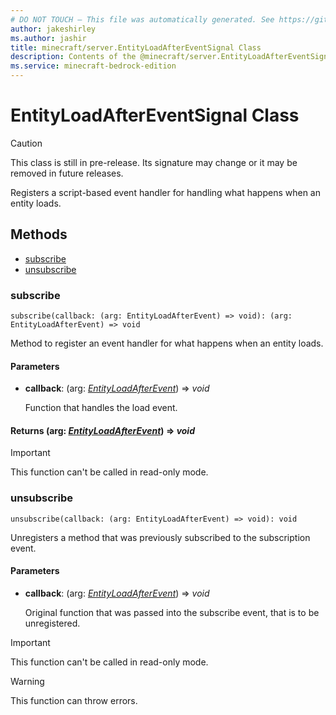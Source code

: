 ```yaml
---
# DO NOT TOUCH — This file was automatically generated. See https://github.com/mojang/minecraftapidocsgenerator to modify descriptions, examples, etc.
author: jakeshirley
ms.author: jashir
title: minecraft/server.EntityLoadAfterEventSignal Class
description: Contents of the @minecraft/server.EntityLoadAfterEventSignal class.
ms.service: minecraft-bedrock-edition
---
```

# EntityLoadAfterEventSignal Class

> [!CAUTION]
> This class is still in pre-release.  Its signature may change or it may be removed in future releases.

Registers a script-based event handler for handling what happens when an entity loads.

## Methods
- [subscribe](#subscribe)
- [unsubscribe](#unsubscribe)

### **subscribe**
`
subscribe(callback: (arg: EntityLoadAfterEvent) => void): (arg: EntityLoadAfterEvent) => void
`

Method to register an event handler for what happens when an entity loads.

#### **Parameters**
- **callback**: (arg: [*EntityLoadAfterEvent*](EntityLoadAfterEvent.md)) => *void*
  
  Function that handles the load event.

#### **Returns** (arg: [*EntityLoadAfterEvent*](EntityLoadAfterEvent.md)) => *void*

> [!IMPORTANT]
> This function can't be called in read-only mode.

### **unsubscribe**
`
unsubscribe(callback: (arg: EntityLoadAfterEvent) => void): void
`

Unregisters a method that was previously subscribed to the subscription event.

#### **Parameters**
- **callback**: (arg: [*EntityLoadAfterEvent*](EntityLoadAfterEvent.md)) => *void*
  
  Original function that was passed into the subscribe event, that is to be unregistered.

> [!IMPORTANT]
> This function can't be called in read-only mode.

> [!WARNING]
> This function can throw errors.
